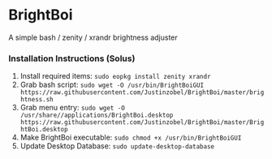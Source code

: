 # BrightBoi
A simple bash / zenity / xrandr brightness adjuster

### Installation Instructions (Solus)
1. Install required items: `sudo eopkg install zenity xrandr`
2. Grab bash script: `sudo wget -O /usr/bin/BrightBoiGUI https://raw.githubusercontent.com/Justinzobel/BrightBoi/master/brightness.sh`
3. Grab menu entry: `sudo wget -O /usr/share//applications/BrightBoi.desktop https://raw.githubusercontent.com/Justinzobel/BrightBoi/master/BrightBoi.desktop`
4. Make BrightBoi executable: `sudo chmod +x /usr/bin/BrightBoiGUI`
5. Update Desktop Database: `sudo update-desktop-database`
